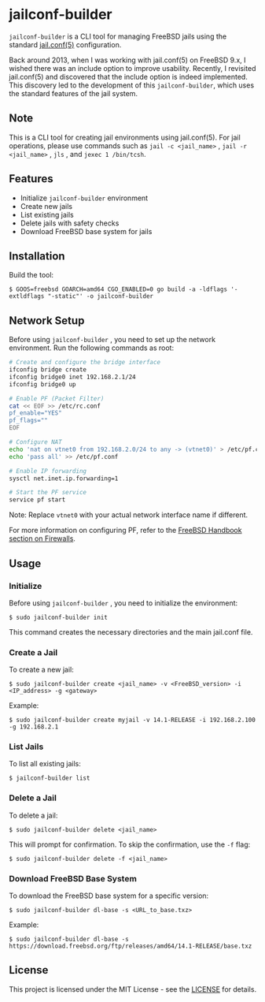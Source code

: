 # jailconf-builder

`jailconf-builder` is a CLI tool for managing FreeBSD jails using the standard [jail.conf(5)](https://man.freebsd.org/cgi/man.cgi?jail.conf(5)) configuration.

Back around 2013, when I was working with jail.conf(5) on FreeBSD 9.x, I wished there was an include option to improve usability. Recently, I revisited jail.conf(5) and discovered that the include option is indeed implemented. This discovery led to the development of this `jailconf-builder`, which uses the standard features of the jail system.

## Note

This is a CLI tool for creating jail environments using jail.conf(5). For jail operations, please use commands such as `jail -c <jail_name>` , `jail -r <jail_name>` , `jls` , and `jexec 1 /bin/tcsh`.

## Features

- Initialize `jailconf-builder` environment
- Create new jails
- List existing jails
- Delete jails with safety checks
- Download FreeBSD base system for jails

## Installation

Build the tool:

```
$ GOOS=freebsd GOARCH=amd64 CGO_ENABLED=0 go build -a -ldflags '-extldflags "-static"' -o jailconf-builder
```

## Network Setup

Before using `jailconf-builder` , you need to set up the network environment. Run the following commands as root:

```sh
# Create and configure the bridge interface
ifconfig bridge create
ifconfig bridge0 inet 192.168.2.1/24
ifconfig bridge0 up

# Enable PF (Packet Filter)
cat << EOF >> /etc/rc.conf
pf_enable="YES"
pf_flags=""
EOF

# Configure NAT
echo 'nat on vtnet0 from 192.168.2.0/24 to any -> (vtnet0)' > /etc/pf.conf
echo 'pass all' >> /etc/pf.conf

# Enable IP forwarding
sysctl net.inet.ip.forwarding=1

# Start the PF service
service pf start
```

Note: Replace `vtnet0` with your actual network interface name if different.

For more information on configuring PF, refer to the [FreeBSD Handbook section on Firewalls](https://docs.freebsd.org/en/books/handbook/firewalls/#_enabling_pf).

## Usage

### Initialize

Before using `jailconf-builder` , you need to initialize the environment:

```
$ sudo jailconf-builder init
```

This command creates the necessary directories and the main jail.conf file.

### Create a Jail

To create a new jail:

```
$ sudo jailconf-builder create <jail_name> -v <FreeBSD_version> -i <IP_address> -g <gateway>
```

Example:
```
$ sudo jailconf-builder create myjail -v 14.1-RELEASE -i 192.168.2.100 -g 192.168.2.1
```

### List Jails

To list all existing jails:

```
$ jailconf-builder list
```

### Delete a Jail

To delete a jail:

```
$ sudo jailconf-builder delete <jail_name>
```

This will prompt for confirmation. To skip the confirmation, use the `-f` flag:

```
$ sudo jailconf-builder delete -f <jail_name>
```

### Download FreeBSD Base System

To download the FreeBSD base system for a specific version:

```
$ sudo jailconf-builder dl-base -s <URL_to_base.txz>
```

Example:
```
$ sudo jailconf-builder dl-base -s https://download.freebsd.org/ftp/releases/amd64/14.1-RELEASE/base.txz
```

## License

This project is licensed under the MIT License - see the [LICENSE](https://opensource.org/license/mit) for details.
